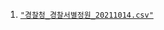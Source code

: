 1. [`"경찰청_경찰서별정원_20211014.csv"`](https://www.data.go.kr/data/15092089/fileData.do?recommendDataYn=Y#layer_data_infomation)